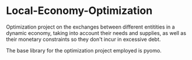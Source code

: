 # Local-Economy-Optimization
Optimization project on the exchanges between different entitities in a dynamic economy, taking into account their needs and supplies, as well as their monetary constraints so they don't incur in excessive debt.

The base library for the optimization project employed is pyomo.
